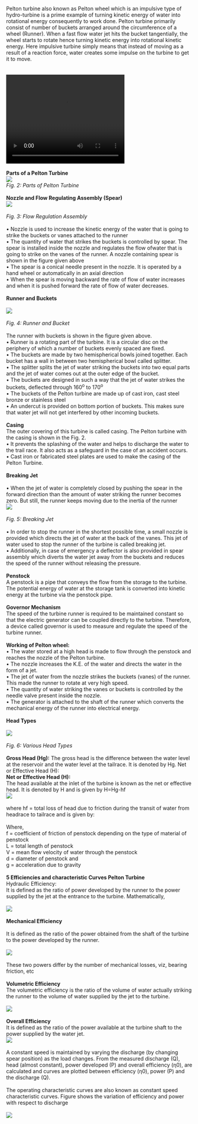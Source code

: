 Pelton turbine also known as Pelton wheel which is an impulsive type of hydro-turbine is a prime example of turning kinetic energy of water into rotational energy consequently to work done. Pelton turbine primarily consist of number of buckets arranged around the circumference of a wheel (Runner).  When a fast flow water jet hits the bucket tangentially, the wheel starts to rotate hence turning kinetic energy into rotational kinetic energy. Here impulsive turbine simply means that instead of moving as a result of a reaction force, water creates some impulse on the turbine to get it to move.<br><br>          
<video width="320" height="240" controls>
<source src="images/vid1.mp4" type="video/mp4">
Your browser does not support the video tag.
</video> <br><br>
<b>Parts of a Pelton Turbine</b><br>
<img src="images/fig2.png"><br>
<i>Fig. 2: Parts of Pelton Turbine</i><br><br>
<b>Nozzle and Flow Regulating Assembly (Spear)</b><br>
<img src="images/fig3.png"><br><br>
<i>Fig. 3: Flow Regulation Assembly</i><br><br>
•	Nozzle is used to increase the kinetic energy of the water that is going to strike the buckets or vanes attached to the runner<br>
•	The quantity of water that strikes the buckets is controlled by spear. The spear is installed inside the nozzle and regulates the flow ofwater that is going to strike on the vanes of the runner. A nozzle containing spear is shown in the figure given above<br>
•	The spear is a conical needle present in the nozzle. It is operated by a hand wheel or automatically in an axial direction<br>
•	When the spear is moving backward the rate of flow of water increases and when it is pushed forward the rate of flow of water decreases.<br><br>
<b>Runner and Buckets</b><br><br>
<img src="images/fig4.png"><br><br>
<i>Fig. 4: Runner and Bucket</i><br><br>
The runner with buckets is shown in the figure given above.<br>
•	Runner is a rotating part of the turbine. It is a circular disc on the periphery of which a number of buckets evenly spaced are fixed.<br>
•	The buckets are made by two hemispherical bowls joined together. Each bucket has a wall in between two hemispherical bowl called splitter.<br>
•	The splitter splits the jet of water striking the buckets into two equal parts and the jet of water comes out at the outer edge of the bucket.<br>
•	The buckets are designed in such a way that the jet of water strikes the buckets, deflected through 160<sup>o</sup> to 170<sup>o</sup><br>
•	The buckets of the Pelton turbine are made up of cast iron, cast steel bronze or stainless steel<br>
•	An undercut is provided on bottom portion of buckets. This makes sure that water jet will not get interfered by other incoming buckets.<br><br>
<b>Casing</b><br>
The outer covering of this turbine is called casing. The Pelton turbine with the casing is shown in the Fig. 2.<br>
•	It prevents the splashing of the water and helps to discharge the water to the trail race. It also acts as a safeguard in the case of an accident occurs.<br>
•	Cast iron or fabricated steel plates are used to make the casing of the Pelton Turbine.<br><br>
<b>Breaking Jet</b><br><br>
•	When the jet of water is completely closed by pushing the spear in the forward direction than the amount of water striking the runner becomes zero. But still, the runner keeps moving due to the inertia of the runner<br>
<img src="images/fig5.png"><br><br>
 <i>Fig. 5: Breaking Jet</i><br><br>
•	In order to stop the runner in the shortest possible time, a small nozzle is provided which directs the jet of water at the back of the vanes. This jet of water used to stop the runner of the turbine is called breaking jet.<br>
•	Additionally, in case of emergency a deflector is also provided in spear assembly which diverts the water jet away from the buckets and reduces the speed of the runner without releasing the pressure.<br><br>
<b>Penstock</b><br>
A penstock is a pipe that conveys the flow from the storage to the turbine. The potential energy of water at the storage tank is converted into kinetic energy at the turbine via the penstock pipe.<br><br>
<b>Governor Mechanism</b><br>
The speed of the turbine runner is required to be maintained constant so that the electric generator can be coupled directly to the turbine. Therefore, a device called governor is used to measure and regulate the speed of the turbine runner.<br><br>
<b>Working of Pelton wheel:</b><br>
•	The water stored at a high head is made to flow through the penstock and reaches the nozzle of the Pelton turbine.<br>
•	The nozzle increases the K.E. of the water and directs the water in the form of a jet.<br>
•	The jet of water from the nozzle strikes the buckets (vanes) of the runner. This made the runner to rotate at very high speed.<br>
•	The quantity of water striking the vanes or buckets is controlled by the needle valve present inside the nozzle.<br>
•	The generator is attached to the shaft of the runner which converts the mechanical energy of the runner into electrical energy.<br><br>
<b>Head Types</b><br><br>
<img src="images/fig6.png"><br><br>
 <i>Fig. 6: Various Head Types</i><br><br>
<b>Gross Head (Hg):</b>
The gross head is the difference between the water level at the reservoir and the water level at the tailrace. It is denoted by Hg.
Net or Effective Head (H):<br>
<b>Net or Effective Head (H):</b><br>
The head available at the inlet of the turbine is known as the net or effective head. It is denoted by H and is given by H=Hg-hf    
<img src="images/hf_formula.png"><br><br>
where hf = total loss of head due to friction during the transit of water from headrace to tailrace and is given by:<br><br>
Where,<br>
f = coefficient of friction of penstock depending on the type of material of penstock<br>
L = total length of penstock<br>
V = mean flow velocity of water through the penstock<br>
d = diameter of penstock and<br>
g = acceleration due to gravity<br><br>
<b>5 Efficiencies and characteristic Curves Pelton Turbine</b><br>
Hydraulic Efficiency:<br>
It is defined as the ratio of power developed by the runner to the power supplied by the jet at the entrance to the turbine. Mathematically,<br><br>
<img src="images/imageb.PNG"><br><br>
<b>Mechanical Efficiency</b><br><br>
It is defined as the ratio of the power obtained from the shaft of the turbine to the power developed by the runner.<br><br>
<img src="images/formula3.png"><br><br>
These two powers differ by the number of mechanical losses, viz, bearing friction, etc<br><br>
<b>Volumetric Efficiency</b><br>
The volumetric efficiency is the ratio of the volume of water actually striking the runner to the volume of water supplied by the jet to the turbine.<br><br>
<img src="images/formula4.png"><br><br>
<b>Overall Efficiency</b><br>
It is defined as the ratio of the power available at the turbine shaft to the power supplied by the water jet.<br>
<img src="images/image7.png"><br><br>
A constant speed is maintained by varying the discharge (by changing spear position) as the load changes. From the measured discharge (Q), head (almost constant), power developed (P) and overall efficiency (ƞ0), are calculated and curves are plotted between efficiency (ƞ0), power (P) and the discharge (Q).<br><br>
The operating characteristic curves are also known as constant speed characteristic curves. Figure shows the variation of efficiency and power with respect to discharge<br><br>
<img src="images/image8.png">
